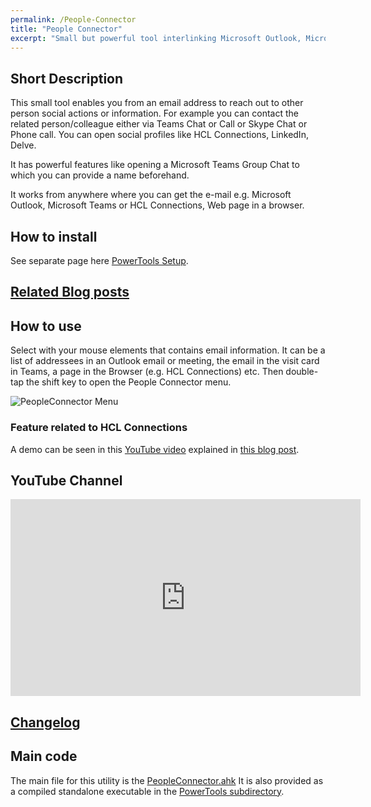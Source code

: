 ```yaml
---
permalink: /People-Connector
title: "People Connector"
excerpt: "Small but powerful tool interlinking Microsoft Outlook, Microsoft Teams, Skype, HCL Connections and much more."
---
```


## Short Description

This small tool enables you from an email address to reach out to other person social actions or information.
For example you can contact the related person/colleague either via Teams Chat or Call or Skype Chat or Phone call.
You can open social profiles like HCL Connections, LinkedIn, Delve.

It has powerful features like opening a Microsoft Teams Group Chat to which you can provide a name beforehand.

It works from anywhere where you can get the e-mail e.g. Microsoft Outlook, Microsoft Teams or HCL Connections, Web page in a browser.

## How to install

See separate page here [PowerTools Setup](PowerTools-Setup).

## [Related Blog posts](https://tdalon.blogspot.com/search/label/people-connector)

## How to use

Select with your mouse elements that contains email information. It can be a list of addressees in an Outlook email or meeting, the email in the visit card in Teams, a page in the Browser (e.g. HCL Connections) etc.
Then double-tap the shift key to open the People Connector menu.

![PeopleConnector Menu](/ahk/assets/images/PeopleConnector_MainMenu.png)

### Feature related to HCL Connections

A demo can be seen in this [YouTube video](https://www.youtube.com/watch?v=cyN5BNR6PKI&t=1102s) explained in [this blog post](https://tdalon.blogspot.com/2020/10/connections-powertools-presentation-2020.html).

## YouTube Channel

<div align="center"><iframe width="560" height="315" src="https://www.youtube.com/embed/videoseries?list=PLUSZfg60tAwIebdiMlRjF_KFWdWTYnKur" frameborder="0" allow="accelerometer; autoplay; encrypted-media; gyroscope; picture-in-picture" allowfullscreen></iframe></div>

## [Changelog](People-Connector-(Changelog))

## Main code

The main file for this utility is the [PeopleConnector.ahk](https://github.com/tdalon/ahk/blob/master/PeopleConnector.ahk)
It is also provided as a compiled standalone executable in the [PowerTools subdirectory](https://github.com/tdalon/ahk/tree/master/PowerTools).
